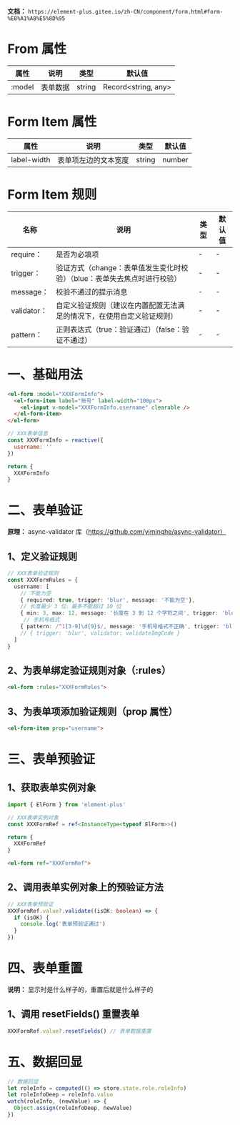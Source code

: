 **文档：** `https://element-plus.gitee.io/zh-CN/component/form.html#form-%E8%A1%A8%E5%8D%95`

# From 属性
  | 属性   | 说明     | 类型   | 默认值              |
  | ------ | -------- | ------ | ------------------- |
  | :model | 表单数据 | string | Record<string, any> | — |

# Form Item 属性
  | 属性        | 说明                 | 类型   | 默认值 |
  | ----------- | -------------------- | ------ | ------ |
  | label-width | 表单项左边的文本宽度 | string | number | — |

# Form Item 规则
  | 名称        | 说明                                                                     | 类型 | 默认值 |
  | ----------- | ------------------------------------------------------------------------ | ---- | ------ |
  | require：   | 是否为必填项                                                             | -    | -      | — |
  | trigger：   | 验证方式（change：表单值发生变化时校验）（blue：表单失去焦点时进行校验） | -    | -      | — |
  | message：   | 校验不通过的提示消息                                                     | -    | -      | — |
  | validator： | 自定义验证规则（建议在内置配置无法满足的情况下，在使用自定义验证规则）   | -    | -      | — |
  | pattern：   | 正则表达式（true：验证通过）（false：验证不通过）                        | -    | -      | — |

# 一、基础用法
  ```html
  <el-form :model="XXXFormInfo">
    <el-form-item label="账号" label-width="100px">
      <el-input v-model="XXXFormInfo.username" clearable />
    </el-form-item>
  </el-form>
  ```

  ```js
  // XXX表单信息
  const XXXFormInfo = reactive({
    username: ''
  })

  return {
    XXXFormInfo
  }
  ```

# 二、表单验证
  **原理：** async-validator 库（https://github.com/yiminghe/async-validator）
  
  ## 1、定义验证规则
  ```ts
  // XXX表单验证规则
  const XXXFormRules = {
    username: [
      // 不能为空
      { required: true, trigger: 'blur', message: '不能为空'},
      // 长度最少 3 位，最多不能超过 10 位
      { min: 3, max: 12, message: '长度在 3 到 12 个字符之间', trigger: 'blur' },
       // 手机号格式
      { pattern: /^1[3-9]\d{9}$/, message: '手机号格式不正确', trigger: 'blur' }
      // { trigger: 'blur', validator: validateImgCode }
    ]
  }
  ```

  ## 2、为表单绑定验证规则对象（:rules）
  ```html
  <el-form :rules="XXXFormRules">
  ```
  
  ## 3、为表单项添加验证规则（prop 属性）
  ```html
  <el-form-item prop="username">
  ```

# 三、表单预验证
  ## 1、获取表单实例对象
  ```ts
  import { ElForm } from 'element-plus'

  // XXX表单实例对象
  const XXXFormRef = ref<InstanceType<typeof ElForm>>()

  return {
    XXXFormRef
  }
  ```
  
  ```html
  <el-form ref="XXXFormRef">
  ```

  ## 2、调用表单实例对象上的预验证方法
  ```ts
  // XXX表单预验证
  XXXFormRef.value?.validate((isOK: boolean) => {
    if (isOK) {
      console.log('表单预验证通过')
    }
  })
  ```

# 四、表单重置
  **说明：** 显示时是什么样子的，重置后就是什么样子的

  ## 1、调用 resetFields() 重置表单
  ```js
  XXXFormRef.value?.resetFields() // 表单数据重置
  ```

# 五、数据回显
  ```ts
  // 数据回显
  let roleInfo = computed(() => store.state.role.roleInfo)
  let roleInfoDeep = roleInfo.value
  watch(roleInfo, (newValue) => {
    Object.assign(roleInfoDeep, newValue)
  })
  ```